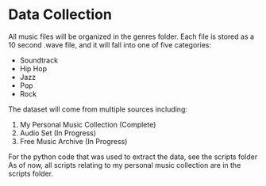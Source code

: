 # Data Collection

All music files will be organized in the genres folder. Each file is stored as
a 10 second .wave file, and it will fall into one of five categories:

* Soundtrack
* Hip Hop
* Jazz
* Pop
* Rock

The dataset will come from multiple sources including:

1. My Personal Music Collection (Complete)
2. Audio Set (In Progress)
3. Free Music Archive (In Progress)

For the python code that was used to extract the data, see the scripts folder
As of now, all scripts relating to my personal music collection are  in the
scripts folder.
